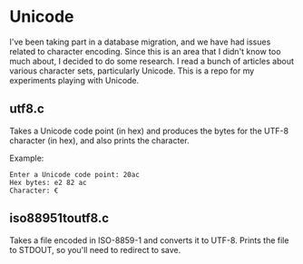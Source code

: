 # Unicode

I've been taking part in a database migration, and we have had issues related to character encoding. Since this is an area that I didn't know too much about, I decided to do some research. I read a bunch of articles about various character sets, particularly Unicode. This is a repo for my experiments playing with Unicode.

## utf8.c

Takes a Unicode code point (in hex) and produces the bytes for the UTF-8 character (in hex), and also prints the character.

Example:

    Enter a Unicode code point: 20ac
    Hex bytes: e2 82 ac 
    Character: €

## iso88951toutf8.c

Takes a file encoded in ISO-8859-1 and converts it to UTF-8. Prints the file to STDOUT, so you'll need to redirect to save.
